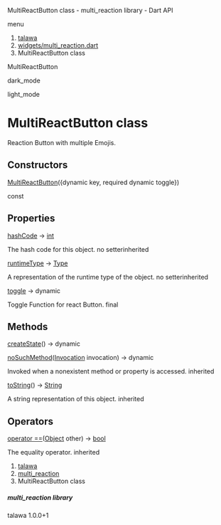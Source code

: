 




MultiReactButton class - multi\_reaction library - Dart API







menu

1. [talawa](../index.html)
2. [widgets/multi\_reaction.dart](../file-___home_harshil_Desktop_open-source_palisadoes_talawa_lib_widgets_multi_reaction/)
3. MultiReactButton class

MultiReactButton


dark\_mode

light\_mode




# MultiReactButton class


Reaction Button with multiple Emojis.


## Constructors

[MultiReactButton](../file-___home_harshil_Desktop_open-source_palisadoes_talawa_lib_widgets_multi_reaction/MultiReactButton/MultiReactButton.html)({dynamic key, required dynamic toggle})

const



## Properties

[hashCode](https://api.flutter.dev/flutter/dart-core/Object/hashCode.html)
→ [int](https://api.flutter.dev/flutter/dart-core/int-class.html)

The hash code for this object.
no setterinherited

[runtimeType](https://api.flutter.dev/flutter/dart-core/Object/runtimeType.html)
→ [Type](https://api.flutter.dev/flutter/dart-core/Type-class.html)

A representation of the runtime type of the object.
no setterinherited

[toggle](../file-___home_harshil_Desktop_open-source_palisadoes_talawa_lib_widgets_multi_reaction/MultiReactButton/toggle.html)
→ dynamic

Toggle Function for react Button.
final



## Methods

[createState](../file-___home_harshil_Desktop_open-source_palisadoes_talawa_lib_widgets_multi_reaction/MultiReactButton/createState.html)()
→ dynamic



[noSuchMethod](https://api.flutter.dev/flutter/dart-core/Object/noSuchMethod.html)([Invocation](https://api.flutter.dev/flutter/dart-core/Invocation-class.html) invocation)
→ dynamic


Invoked when a nonexistent method or property is accessed.
inherited

[toString](https://api.flutter.dev/flutter/dart-core/Object/toString.html)()
→ [String](https://api.flutter.dev/flutter/dart-core/String-class.html)


A string representation of this object.
inherited



## Operators

[operator ==](https://api.flutter.dev/flutter/dart-core/Object/operator_equals.html)([Object](https://api.flutter.dev/flutter/dart-core/Object-class.html) other)
→ [bool](https://api.flutter.dev/flutter/dart-core/bool-class.html)


The equality operator.
inherited



 


1. [talawa](../index.html)
2. [multi\_reaction](../file-___home_harshil_Desktop_open-source_palisadoes_talawa_lib_widgets_multi_reaction/)
3. MultiReactButton class

##### multi\_reaction library





talawa
1.0.0+1






